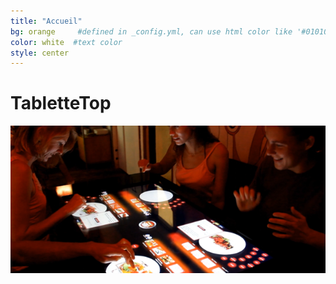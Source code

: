 ```yaml
---
title: "Accueil"
bg: orange     #defined in _config.yml, can use html color like '#010101'
color: white  #text color
style: center
---
```


# TabletteTop


<img class="row full column"  src="img/tabletteTop.png" alt="TabletteTop" title="TabletteTop" />

